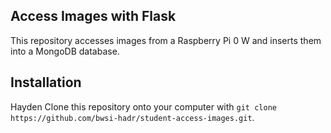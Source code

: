 ## Access Images with Flask

This repository accesses images from a Raspberry Pi 0 W and inserts them into a MongoDB database.

## Installation
Hayden
Clone this repository onto your computer with
```git clone https://github.com/bwsi-hadr/student-access-images.git```.
